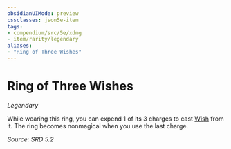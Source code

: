 ```yaml
---
obsidianUIMode: preview
cssclasses: json5e-item
tags:
- compendium/src/5e/xdmg
- item/rarity/legendary
aliases: 
- "Ring of Three Wishes"
---
```

# Ring of Three Wishes
*Legendary*  


While wearing this ring, you can expend 1 of its 3 charges to cast [Wish](wish-xphb.md) from it. The ring becomes nonmagical when you use the last charge.

*Source: SRD 5.2*